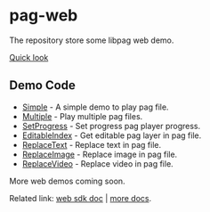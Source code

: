 # pag-web

The repository store some libpag web demo.

[Quick look](https://pag.io/pag-web/)

## Demo Code

- [Simple](./pages/simple.html) - A simple demo to play pag file.
- [Multiple](./pages/multiple.html) - Play multiple pag files.
- [SetProgress](./pages/setprogress.html) - Set progress pag player progress.
- [EditableIndex](./pages/editable-index.html) - Get editable pag layer in pag file.
- [ReplaceText](./pages/replace-text.html) - Replace text in pag file.
- [ReplaceImage](./pages/replace-image.html) - Replace image in pag file.
- [ReplaceVideo](./pages/replace-video.html) - Replace video in pag file.

More web demos coming soon.

Related link: [web sdk doc](https://github.com/Tencent/libpag/tree/main/web) | [more docs](https://github.com/Tencent/libpag).
